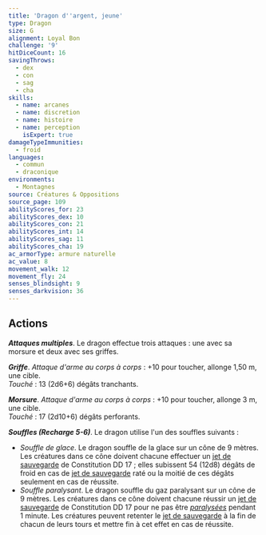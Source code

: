 ```yaml
---
title: 'Dragon d''argent, jeune'
type: Dragon
size: G
alignment: Loyal Bon
challenge: '9'
hitDiceCount: 16
savingThrows:
  - dex
  - con
  - sag
  - cha
skills:
  - name: arcanes
  - name: discretion
  - name: histoire
  - name: perception
    isExpert: true
damageTypeImmunities:
  - froid
languages:
  - commun
  - draconique
environments:
  - Montagnes
source: Créatures & Oppositions
source_page: 109
abilityScores_for: 23
abilityScores_dex: 10
abilityScores_con: 21
abilityScores_int: 14
abilityScores_sag: 11
abilityScores_cha: 19
ac_armorType: armure naturelle
ac_value: 8
movement_walk: 12
movement_fly: 24
senses_blindsight: 9
senses_darkvision: 36
---
```

## Actions
_**Attaques multiples**_. Le dragon effectue trois attaques : une avec sa morsure et deux avec ses griffes.

_**Griffe**_. _Attaque d'arme au corps à corps_ : +10 pour toucher, allonge 1,50 m, une cible.  
_Touché_ : 13 (2d6+6) dégâts tranchants.

_**Morsure**_. _Attaque d'arme au corps à corps_ : +10 pour toucher, allonge 3 m, une cible.  
_Touché_ : 17 (2d10+6) dégâts perforants.

_**Souffles (Recharge 5-6)**_. Le dragon utilise l'un des souffles suivants :
* _Souffle de glace_. Le dragon souffle de la glace sur un cône de 9 mètres. Les créatures dans ce cône doivent chacune effectuer un [jet de sauvegarde](/utiliser-les-caracteristiques/#jets-de-sauvegarde) de Constitution DD 17 ; elles subissent 54 (12d8) dégâts de froid en cas de [jet de sauvegarde](/utiliser-les-caracteristiques/#jets-de-sauvegarde) raté ou la moitié de ces dégâts seulement en cas de réussite.
* _Souffle paralysant_. Le dragon souffle du gaz paralysant sur un cône de 9 mètres. Les créatures dans ce cône doivent chacune réussir un [jet de sauvegarde](/utiliser-les-caracteristiques/#jets-de-sauvegarde) de Constitution DD 17 pour ne pas être [_paralysées_](/gerer-la-sante-du-personnage/#paralyse) pendant 1 minute. Les créatures peuvent retenter le [jet de sauvegarde](/utiliser-les-caracteristiques/#jets-de-sauvegarde) à la fin de chacun de leurs tours et mettre fin à cet effet en cas de réussite.
